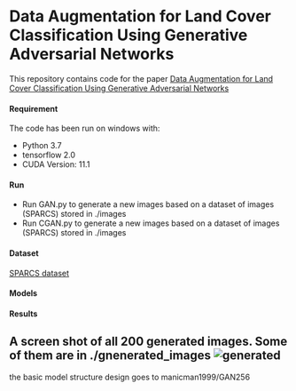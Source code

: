 # Data Augmentation for Land Cover Classification Using Generative Adversarial Networks
This repository contains code for the paper [Data Augmentation for Land Cover Classification Using Generative Adversarial Networks](https://github.com/csmember/data_aug)

#### Requirement
The code has been run on windows with:

- Python 3.7
- tensorflow 2.0
- CUDA Version: 11.1

#### Run
- Run GAN.py to generate a new images based on a dataset of images (SPARCS) stored in ./images
- Run CGAN.py to generate a new images based on a dataset of images (SPARCS) stored in ./images
#### Dataset 
[SPARCS dataset](https://www.usgs.gov/core-science-systems/nli/landsat/spatial-procedures-automated-removal-cloud-and-shadow-sparcs)

#### Models

#### Results
A screen shot of all 200 generated images. Some of them are in ./gnenerated_images
![generated](https://user-images.githubusercontent.com/50513215/118514193-a6d39a80-b734-11eb-8894-bfd2e887ce8e.PNG)
---

the basic model structure design goes to manicman1999/GAN256 
